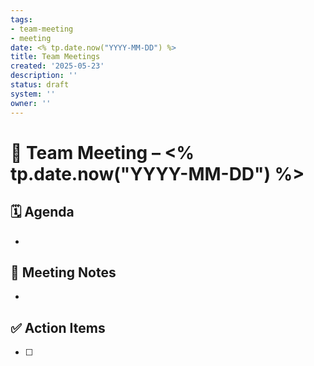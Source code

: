 ```yaml
---
tags:
- team-meeting
- meeting
date: <% tp.date.now("YYYY-MM-DD") %>
title: Team Meetings
created: '2025-05-23'
description: ''
status: draft
system: ''
owner: ''
---
```


# 👥 Team Meeting – <% tp.date.now("YYYY-MM-DD") %>

## 🗓️ Agenda
- 

## 📝 Meeting Notes
- 

## ✅ Action Items
- [ ] 